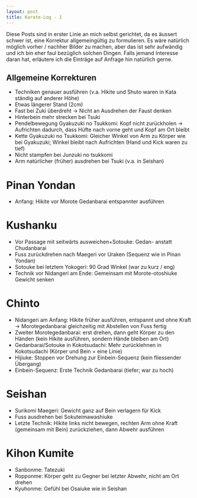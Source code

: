 ```yaml
---
layout: post
title: Karate-Log - 1
---
```


Diese Posts sind in erster Linie an mich selbst gerichtet, da es äussert schwer ist, eine Korrektur allgemeingültig zu formulieren.
Es wäre natürlich möglich vorher / nachher Bilder zu machen, aber das ist sehr aufwändig und ich bin eher faul bezüglich solchen Dingen. Falls jemand Interesse daran hat, erläutere ich die Einträge auf Anfrage hin natürlich gerne.

## Allgemeine Korrekturen
* Techniken genauer ausführen (v.a. Hikite und Shuto waren in Kata ständig auf anderer Höhe)
* Etwas längerer Stand (2cm)
* Fast bei Zuki überdreht -> Nicht an Ausdrehen der Faust denken
* Hinterbein mehr strecken bei Tsuki
* Pendelbewegung Gyakuzuki no Tsukkomi: Kopf nicht zurückholen -> Aufrichten dadurch, dass Hüfte nach vorne geht und Kopf am Ort bleibt
* Kette Gyakuzuki no Tsukkomi: Gleicher Winkel von Arm zu Körper wie bei Gyakuzuki; Winkel bleibt nach Aufrichten (Hand und Kick waren zu tief)
* Nicht stampfen bei Junzuki no tsukkomi
* Arm natürlicher (früher) ausdrehen bei Tsuki (v.a. in Seishan)

# Pinan Yondan
* Anfang: Hikite vor Morote Gedanbarai entspannter ausführen

# Kushanku
* Vor Passage mit seitwärts ausweichen+Sotouke: Gedan- anstatt Chudanbarai
* Fuss zurückdrehen nach Maegeri vor Uraken (Sequenz wie in Pinan Yondan)
* Sotouke bei letztem Yokogeri: 90 Grad Winkel (war zu kurz / eng)
* Technik vor Nidangeri am Ende: Gemeinsam mit Morote-otoshiuke Gewicht senken

# Chinto
* Nidangeri am Anfang: Hikite früher ausführen, entspannt und ohne Kraft -> Morotegedanbarai gleichzeitig mit Abstellen von Fuss fertig
* Zweiter Morotegedanbarai: erst drehen, dann geht Körper zu den Händen (kein Hikite ausführen, sondern Hände bleiben am Ort)
* Gedanbarai/Sotouke in Kokotsudachi: Mehr zurücklehnen in Kokotsudachi (Körper und Bein = eine Linie)
* Hijiuke: Stoppen vor Drehung zur Einbein-Sequenz (kein fliessender Übergang)
* Einbein-Sequenz: Erste Technik Gedanbarai (tiefer; war zu hoch)

# Seishan
* Surikomi Maegeri: Gewicht ganz auf Bein verlagern für Kick
* Fuss ausdrehen bei Sokuteimawashiuke
* Letzte Technik: Hikite links nicht bewegen, rechten Arm ohne Kraft (gemeinsam mit Bein) zurückziehen, dann Abwehr ausführen

# Kihon Kumite
* Sanbonme: Tatezuki
* Ropponme: Körper geht zu Gegner bei letzter Abwehr, nicht am Ort drehen
* Kyuhonme: Gefühl bei Osaiuke wie in Seishan
